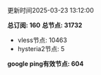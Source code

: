 更新时间2025-03-23 13:12:00

**总订阅: 160**
**总节点: 31732**
- vless节点: 10463
- hysteria2节点: 5

**google ping有效节点: 604**
